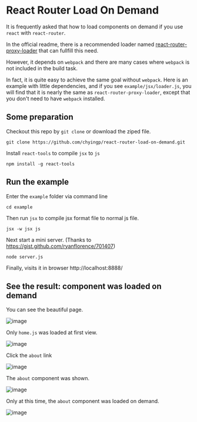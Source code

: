 # React Router Load On Demand

It is frequently asked that how to load components on demand if you use `react` with `react-router`. 

In the official readme, there is a recommended loader named [react-router-proxy-loader](https://github.com/webpack/react-proxy-loader/) that can fullfill this need.

However, it depends on `webpack` and there are many cases where `webpack` is not included in the build task. 

In fact, it is quite easy to achieve the same goal without `webpack`. Here is an example with little dependencies, and if you see `example/jsx/loader.js`, you will find that it is nearly the same as `react-router-proxy-loader`, except that you don't need to have `webpack` installed.

## Some preparation

Checkout this repo by `git clone` or download the ziped file.

```
git clone https://github.com/chyingp/react-router-load-on-demand.git
```

Install `react-tools` to compile `jsx` to `js` 

```
npm install -g react-tools
```

## Run the example

Enter the `example` folder via command line

```
cd example
```

Then run `jsx` to compile jsx format file to normal js file.

```
jsx -w jsx js
```

Next start a mini server. (Thanks to https://gist.github.com/ryanflorence/701407)

```
node server.js
```

Finally, visits it in browser http://localhost:8888/

## See the result: component was loaded on demand

You can see the beautiful page.

![image](https://cloud.githubusercontent.com/assets/2383346/9149609/558d1784-3de4-11e5-9129-f358a5c2f755.png)


Only `home.js` was loaded at first view.

![image](https://cloud.githubusercontent.com/assets/2383346/9149601/27c9ce00-3de4-11e5-8b99-149d9544df79.png)

Click the `about` link

![image](https://cloud.githubusercontent.com/assets/2383346/9149612/6fd1126c-3de4-11e5-9c51-e939c6036334.png)

The `about` component was shown.

![image](https://cloud.githubusercontent.com/assets/2383346/9149613/7d14c8ec-3de4-11e5-81a0-cd46f9cc8bd4.png)

Only at this time, the `about` component was loaded on demand.

![image](https://cloud.githubusercontent.com/assets/2383346/9149620/a7f95dca-3de4-11e5-8576-ba7e5104ddad.png)


